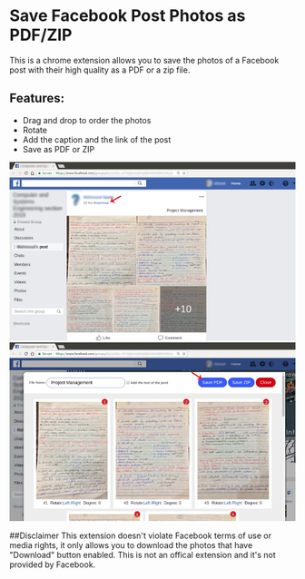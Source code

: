# Save Facebook Post Photos as PDF/ZIP
This is a chrome extension allows you to save the photos of a Facebook post with their high quality as a PDF or a zip file.

## Features:
- Drag and drop to order the photos
- Rotate
- Add the caption and the link of the post
- Save as PDF or ZIP

![](screenshots/1.jpg) 
![](screenshots/2.jpg) 

##Disclaimer
This extension doesn't violate Facebook terms of use or media rights, it only allows you to download the photos that have "Download" button enabled.
This is not an offical extension and it's not provided by Facebook.


